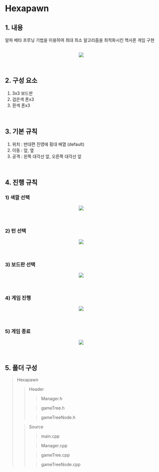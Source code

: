 # Hexapawn
## 1. 내용
알파 베타 프루닝 기법을 이용하여 최대 최소 알고리즘을 최적화시킨 헥사폰 게임 구현 <br><br>
<p align="center">
 <img src = "https://github.com/KKGB/Hexapawn/assets/69628911/659e563e-8e8e-4f89-b7a7-b1eae6057637">
</p>
<br>

## 2. 구성 요소
1) 3x3 보드판
2) 검은색 폰x3
3) 흰색 폰x3
<br>

## 3. 기본 규칙
1) 위치 : 반대편 진영에 횡대 배열 (default)
2) 이동 : 앞, 옆
3) 공격 : 왼쪽 대각선 앞, 오른쪽 대각선 앞
<br>

## 4. 진행 규칙
### 1) 색깔 선택
<p align="center">
 <img src = "https://github.com/KKGB/Hexapawn/assets/69628911/fe902e1f-9b17-4443-904f-b327f2718734">
</p>
<br>

### 2) 턴 선택
<p align="center">
 <img src = "https://github.com/KKGB/Hexapawn/assets/69628911/b26113a8-141d-41f1-9d87-3c575ea08cb5">
</p>
<br>

### 3) 보드판 선택
<p align="center">
 <img src = "https://github.com/KKGB/Hexapawn/assets/69628911/da7c2575-6d6f-4241-bdb0-d68770fddaa4">
</p>
<br>

### 4) 게임 진행
<p align="center">
 <img src = "https://github.com/KKGB/Hexapawn/assets/69628911/50fd6099-71aa-4ff9-a1af-179eb57b1906">
</p>
<br>

### 5) 게임 종료
<p align="center">
 <img src = "https://github.com/KKGB/Hexapawn/assets/69628911/8cfb9a5c-78f9-4331-a245-88e73fe73edc">
</p>
<br>

## 5. 폴더 구성
> Hexapawn
> > Header
> > > Manager.h
> >
> > > gameTree.h
> >
> > > gameTreeNode.h
>
> > Source
> > > main.cpp
> >
> > > Manager.cpp
> >
> > > gameTree.cpp
> >
> > > gameTreeNode.cpp
